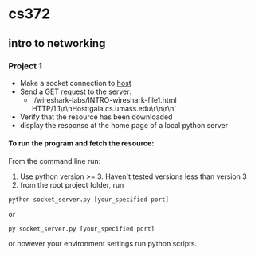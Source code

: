 # cs372
## intro to networking

### Project 1 

* Make a socket connection to [host](gaia.cs.umass.edu)
* Send a GET request to the server:
  * '/wireshark-labs/INTRO-wireshark-file1.html HTTP/1.1\r\nHost:gaia.cs.umass.edu\r\n\r\n'
* Verify that the resource has been downloaded
* display the response at the home page of a local python server


####  To run the program and fetch the resource:

From the command line run:
1. Use python version >= 3. Haven't tested versions less than version 3
2. from the root project folder, run 
  ```
  python socket_server.py [your_specified port]
  ```
  or 
  ```
  py socket_server.py [your_specified port]
  ```
  or however your environment settings run python scripts.